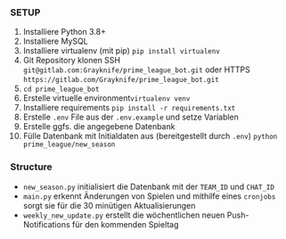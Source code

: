 ### SETUP
1. Installiere Python 3.8+
2. Installiere MySQL
3. Installiere virtualenv (mit pip) ``pip install virtualenv``
4. Git Repository klonen SSH ``git@gitlab.com:Grayknife/prime_league_bot.git`` oder HTTPS ``https://gitlab.com/Grayknife/prime_league_bot.git``
5. ``cd prime_league_bot``
6. Erstelle virtuelle environment``virtualenv venv``
7. Installiere requirements ``pip install -r requirements.txt``
8. Erstelle ``.env`` File aus der ``.env.example`` und setze Variablen
9. Erstelle ggfs. die angegebene Datenbank
10. Fülle Datenbank mit Initialdaten aus (bereitgestellt durch ``.env``)     ``python prime_league/new_season``


### Structure

* ``new_season.py`` initialisiert die Datenbank mit der ``TEAM_ID`` und ``CHAT_ID``
* ``main.py`` erkennt Änderungen von Spielen und mithilfe eines `cronjobs` sorgt sie für die 30 minütigen Aktualisierungen
* ``weekly_new_update.py`` erstellt die wöchentlichen neuen Push-Notifications für den kommenden Spieltag